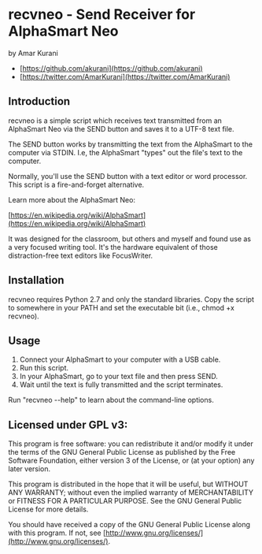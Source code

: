 # recvneo - Send Receiver for AlphaSmart Neo

by Amar Kurani

* [https://github.com/akurani](https://github.com/akurani)
* [https://twitter.com/AmarKurani](https://twitter.com/AmarKurani)

## Introduction

recvneo is a simple script which receives text transmitted from an AlphaSmart
Neo via the SEND button and saves it to a UTF-8 text file.

The SEND button works by transmitting the text from the AlphaSmart to the
computer via STDIN. I.e, the AlphaSmart "types" out the file's text to the
computer.

Normally, you'll use the SEND button with a text editor or word processor. This
script is a fire-and-forget alternative.

Learn more about the AlphaSmart Neo:

[https://en.wikipedia.org/wiki/AlphaSmart](https://en.wikipedia.org/wiki/AlphaSmart)

It was designed for the classroom, but others and myself and found use as a
very focused writing tool. It's the hardware equivalent of those distraction-free
text editors like FocusWriter.

## Installation

recvneo requires Python 2.7 and only the standard libraries. Copy the script
to somewhere in your PATH and set the executable bit (i.e., chmod +x recvneo).

## Usage

1. Connect your AlphaSmart to your computer with a USB cable.
2. Run this script.
3. In your AlphaSmart, go to your text file and then press SEND.
4. Wait until the text is fully transmitted and the script terminates.

Run "recvneo --help" to learn about the command-line options.

## Licensed under GPL v3:

This program is free software: you can redistribute it and/or modify
it under the terms of the GNU General Public License as published by
the Free Software Foundation, either version 3 of the License, or
(at your option) any later version.

This program is distributed in the hope that it will be useful,
but WITHOUT ANY WARRANTY; without even the implied warranty of
MERCHANTABILITY or FITNESS FOR A PARTICULAR PURPOSE.  See the
GNU General Public License for more details.

You should have received a copy of the GNU General Public License
along with this program.  If not, see [http://www.gnu.org/licenses/](http://www.gnu.org/licenses/).
